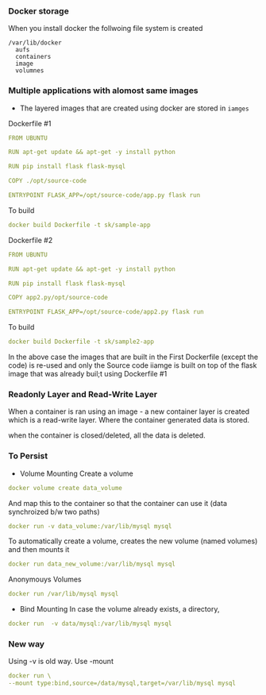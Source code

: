 ### Docker storage
When you install docker the follwoing file system is created
```
/var/lib/docker
  aufs
  containers
  image
  volumnes
```

### Multiple applications with alomost same images
- The layered images that are created using docker are stored in ``` iamges ```

Dockerfile #1
```yaml
FROM UBUNTU

RUN apt-get update && apt-get -y install python

RUN pip install flask flask-mysql

COPY ./opt/source-code

ENTRYPOINT FLASK_APP=/opt/source-code/app.py flask run
```
To build
```yaml
docker build Dockerfile -t sk/sample-app
```


Dockerfile #2
```yaml
FROM UBUNTU

RUN apt-get update && apt-get -y install python

RUN pip install flask flask-mysql

COPY app2.py/opt/source-code

ENTRYPOINT FLASK_APP=/opt/source-code/app2.py flask run
```
To build
```yaml
docker build Dockerfile -t sk/sample2-app
```

In the above case the images that are built in the First Dockerfile (except the code) is re-used 
and only the Source code iiamge is built on top of the flask image that was already buil;t using Dockerfile #1 


### Readonly Layer and Read-Write Layer
When a container is ran using an image - a new container layer is created which is a read-write layer. Where the container generated data is stored.

when the container is closed/deleted, all the data is deleted.

### To Persist
- Volume Mounting
Create a volume
```yaml
docker volume create data_volume 
```
And map this to the container so that the container can use it (data synchroized b/w two paths)
```yaml
docker run -v data_volume:/var/lib/mysql mysql 
```

To automatically create a volume, creates the new volume (named volumes) and then mounts it
```yaml
docker run data_new_volume:/var/lib/mysql mysql 
```

Anonymouys Volumes
```yaml
docker run /var/lib/mysql mysql 
```

- Bind Mounting
In case the volume already exists, a directory,
```yaml
docker run  -v data/mysql:/var/lib/mysql mysql 
```


### New way
Using -v is old way. Use -mount
```yaml
docker run \
--mount type:bind,source=/data/mysql,target=/var/lib/mysql mysql
```
